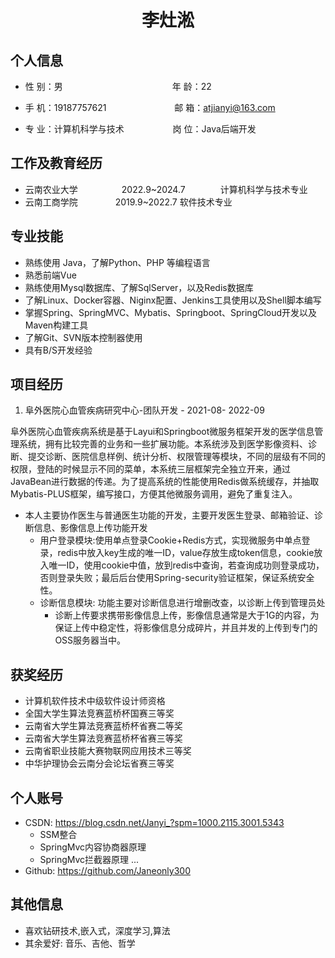  <center>

   <h1>李灶淞</h1>

 </center>

## **个人信息** 

- 性 别：男&emsp;&emsp;&emsp;&emsp;&emsp;&emsp;&emsp;&emsp;&emsp;&emsp;&emsp;&emsp;&ensp;年 龄：22

-  手 机：19187757621&emsp;&emsp;&emsp;&emsp;&emsp;&emsp;&emsp;&ensp;  邮 箱：atjianyi@163.com   

- 专 业：计算机科学与技术 &emsp;&emsp;&emsp;&emsp;&emsp; 岗 位：Java后端开发

## **工作及教育经历**

- 云南农业大学&emsp;&emsp;&emsp;&emsp;&emsp;2022.9~2024.7&emsp;&emsp;&emsp;&emsp;计算机科学与技术专业
- 云南工商学院    &emsp;&emsp;&emsp;&emsp;2019.9~2022.7	       	 软件技术专业

## **专业技能**

- 熟练使用 Java，了解Python、PHP 等编程语言
- 熟悉前端Vue
- 熟练使用Mysql数据库、了解SqlServer，以及Redis数据库
- 了解Linux、Docker容器、Niginx配置、Jenkins工具使用以及Shell脚本编写
- 掌握Spring、SpringMVC、Mybatis、Springboot、SpringCloud开发以及Maven构建工具
- 了解Git、SVN版本控制器使用
- 具有B/S开发经验

## **项目经历**



1. 阜外医院心血管疾病研究中心-团队开发 - 2021-08- 2022-09 

  阜外医院心血管疾病系统是基于Layui和Springboot微服务框架开发的医学信息管理系统，拥有比较完善的业务和一些扩展功能。本系统涉及到医学影像资料、诊断、提交诊断、医院信息样例、统计分析、权限管理等模块，不同的层级有不同的权限，登陆的时候显示不同的菜单，本系统三层框架完全独立开来，通过JavaBean进行数据的传递。为了提高系统的性能使用Redis做系统缓存，并抽取Mybatis-PLUS框架，编写接口，方便其他微服务调用，避免了重复注入。

- 本人主要协作医生与普通医生功能的开发，主要开发医生登录、邮箱验证、诊断信息、影像信息上传功能开发
  - 用户登录模块:使用单点登录Cookie+Redis方式，实现微服务中单点登录，redis中放入key生成的唯一ID，value存放生成token信息，cookie放入唯一ID，使用cookie中值，放到redis中查询，若查询成功则登录成功，否则登录失败；最后后台使用Spring-security验证框架，保证系统安全性。
  - 诊断信息模块: 功能主要对诊断信息进行增删改查，以诊断上传到管理员处
    - 诊断上传要求携带影像信息上传，影像信息通常是大于1G的内容，为保证上传中稳定性，将影像信息分成碎片，并且并发的上传到专门的OSS服务器当中。

## **获奖经历**

- 计算机软件技术中级软件设计师资格
- 全国大学生算法竞赛蓝桥杯国赛三等奖
- 云南省大学生算法竞赛蓝桥杯省赛二等奖
- 云南省大学生算法竞赛蓝桥杯省赛三等奖
- 云南省职业技能大赛物联网应用技术三等奖 
- 中华护理协会云南分会论坛省赛三等奖

## **个人账号** 

- CSDN: https://blog.csdn.net/Janyi_?spm=1000.2115.3001.5343 
  - SSM整合
  - SpringMvc内容协商器原理
  - SpringMvc拦截器原理 ...
- Github: https://github.com/Janeonly300


## **其他信息** 

- 喜欢钻研技术,嵌入式，深度学习,算法
- 其余爱好: 音乐、吉他、哲学



